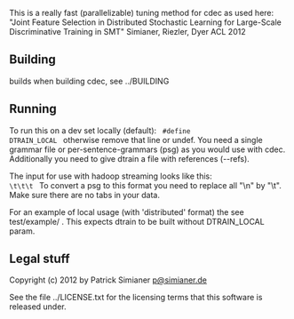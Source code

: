 This is a really fast (parallelizable) tuning method for cdec as used here:
  "Joint Feature Selection in Distributed Stochastic
   Learning for Large-Scale Discriminative Training in
   SMT" Simianer, Riezler, Dyer
   ACL 2012


Building
--------
builds when building cdec, see ../BUILDING

Running
-------
To run this on a dev set locally (default):
<code>
#define DTRAIN_LOCAL
</code>
otherwise remove that line or undef. You need a single grammar file
or per-sentence-grammars (psg) as you would use with cdec.
Additionally you need to give dtrain a file with
references (--refs).

The input for use with hadoop streaming looks like this:
<code>
<id>\t<source>\t<ref>\t<grammar rules separated by tab>
</code>
To convert a psg to this format you need to replace all "\n"
by "\t". Make sure there are no tabs in your data.

For an example of local usage (with 'distributed' format)
the see test/example/ . This expects dtrain to be built without
DTRAIN_LOCAL param.

Legal stuff
-----------
Copyright (c) 2012 by Patrick Simianer <p@simianer.de>

See the file ../LICENSE.txt for the licensing terms that this software is
released under.

